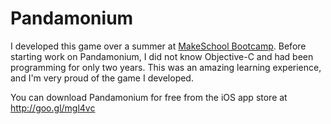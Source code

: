 # Pandamonium

I developed this game over a summer at <a href = https://www.makeschool.com/>MakeSchool Bootcamp</a>. Before starting work on Pandamonium, I did not know Objective-C and had been programming for only two years. This was an amazing learning experience, and I'm very proud of the game I developed.

You can download Pandamonium for free from the iOS app store at http://goo.gl/mgl4vc
